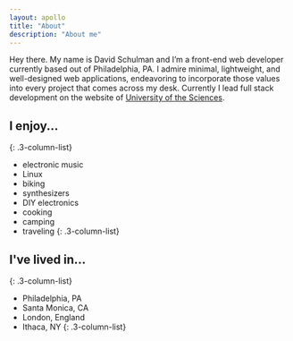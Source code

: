 ```yaml
---
layout: apollo
title: "About"
description: "About me"
---
```


Hey there. My name is David Schulman and I’m a front-end web developer currently based out of Philadelphia, PA. I admire minimal, lightweight, and well-designed web applications, endeavoring to incorporate those values into every project that comes across my desk. Currently I lead full stack development on the website of [University of the Sciences](https://www.usciences.edu/index.html).

## I enjoy...
{: .3-column-list}
- electronic music
- Linux
- biking
- synthesizers
- DIY electronics
- cooking
- camping
- traveling
{: .3-column-list}

## I've lived in...
{: .3-column-list}
- Philadelphia, PA
- Santa Monica, CA
- London, England
- Ithaca, NY
{: .3-column-list}
